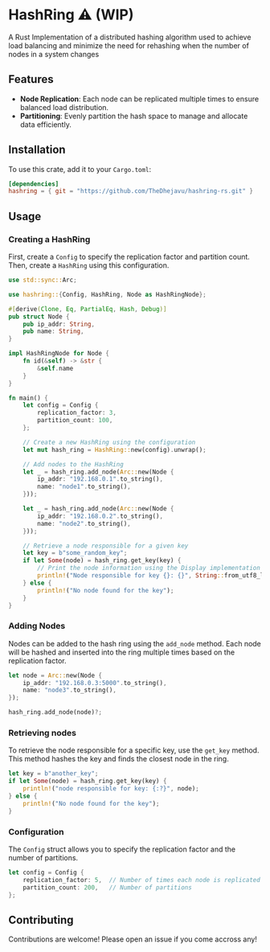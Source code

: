 # HashRing ⚠️ (WIP)

A Rust Implementation of a distributed hashing algorithm used to achieve load balancing and minimize the need for rehashing when the number of nodes in a system changes

## Features

- **Node Replication**: Each node can be replicated multiple times to ensure balanced load distribution.
- **Partitioning**: Evenly partition the hash space to manage and allocate data efficiently.

## Installation

To use this crate, add it to your `Cargo.toml`:

```toml
[dependencies]
hashring = { git = "https://github.com/TheDhejavu/hashring-rs.git" }
```

## Usage

### Creating a HashRing

First, create a `Config` to specify the replication factor and partition count. Then, create a `HashRing` using this configuration.

```rust
use std::sync::Arc;

use hashring::{Config, HashRing, Node as HashRingNode};

#[derive(Clone, Eq, PartialEq, Hash, Debug)]
pub struct Node {
    pub ip_addr: String,
    pub name: String,
}

impl HashRingNode for Node {
    fn id(&self) -> &str {
        &self.name
    }
}

fn main() {
    let config = Config {
        replication_factor: 3,
        partition_count: 100,
    };

    // Create a new HashRing using the configuration
    let mut hash_ring = HashRing::new(config).unwrap();

    // Add nodes to the HashRing
    let _ = hash_ring.add_node(Arc::new(Node {
        ip_addr: "192.168.0.1".to_string(),
        name: "node1".to_string(),
    }));

    let _ = hash_ring.add_node(Arc::new(Node {
        ip_addr: "192.168.0.2".to_string(),
        name: "node2".to_string(),
    }));

    // Retrieve a node responsible for a given key
    let key = b"some_random_key";
    if let Some(node) = hash_ring.get_key(key) {
        // Print the node information using the Display implementation
        println!("Node responsible for key {}: {}", String::from_utf8_lossy(key), node);
    } else {
        println!("No node found for the key");
    }
}
```

### Adding Nodes

Nodes can be added to the hash ring using the `add_node` method. Each node will be hashed and inserted into the ring multiple times based on the replication factor.

```rust
let node = Arc::new(Node {
    ip_addr: "192.168.0.3:5000".to_string(),
    name: "node3".to_string(),
});

hash_ring.add_node(node)?;
```

### Retrieving nodes

To retrieve the node responsible for a specific key, use the `get_key` method. This method hashes the key and finds the closest node in the ring.

```rust
let key = b"another_key";
if let Some(node) = hash_ring.get_key(key) {
    println!("node responsible for key: {:?}", node);
} else {
    println!("No node found for the key");
}
```

### Configuration

The `Config` struct allows you to specify the replication factor and the number of partitions.

```rust
let config = Config {
    replication_factor: 5,  // Number of times each node is replicated
    partition_count: 200,   // Number of partitions
};
```

## Contributing

Contributions are welcome! Please open an issue if you come accross any!